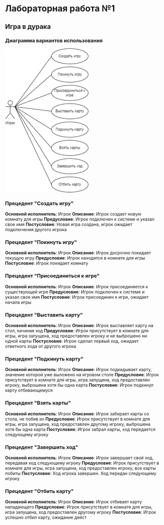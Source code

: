 # Лабораторная работа №1
## Игра в дурака

### Диаграмма вариантов использования
![alt text](<./images/UseCase.jpg>)

### Прецедент "Создать игру"
**Основной исполнитель**: Игрок
**Описание**: Игрок создает новую комнату для игры
**Предусловие**: Игрок подключен к системе и указал свое имя
**Постусловие**: Новая игра создана, игрок ожидает подключения другого игрока

### Прецедент "Покинуть игру"
**Основной исполнитель**: Игрок
**Описание**: Игрок досрочно покидает текущую игру
**Предусловие**: Игрок находится в комнате для игры
**Постусловие**: Игрок покидает комнату

### Прецедент "Присоединиться к игре"
**Основной исполнитель**: Игрок
**Описание**: Игрок присоединяется к существующей игре
**Предусловие**: Игрок подключен к системе и указал свое имя
**Постусловие**: Игрок присоединен к игре, ожидает начала игры 

### Прецедент "Выставить карту"
**Основной исполнитель**: Игрок
**Описание**:  Игрок выставляет карту на стол, начиная ход
**Предусловие**: Игрок присутствует в комнате для игры, игра запущена, ход предоставлен игроку и не выброшено ни одной карты
**Постусловие**: Игрок сделал первый ход, ожидает ответного хода от другого игрока

### Прецедент "Подкинуть карту"
**Основной исполнитель**: Игрок
**Описание**:  Игрок подкидывает карту, значение которой уже выложено на игровом столе
**Предусловие**: Игрок присутствует в комнате для игры, игра запущена, ход предоставлен игроку, выброшена хотя бы одна карта
**Постусловие**: Игрок подкинул карту отбивающемуся

### Прецедент "Взять карты"
**Основной исполнитель**: Игрок
**Описание**:  Игрок забирает карты со стола, не побив их
**Предусловие**: Игрок присутствует в комнате для игры, игра запущена, ход предоставлен другому игроку, выброшена хотя бы одна карта
**Постусловие**: Игрок забрал карты, ход передается следующему игроку

### Прецедент "Завершить ход"
**Основной исполнитель**: Игрок
**Описание**:  Игрок завершает свой ход, передавая ход следующему игроку
**Предусловие**: Игрок присутствует в комнате для игры, игра запущена, ход предоставлен игроку, все карты побиты
**Постусловие**: Ход игрока завершен. Ход передан следующему игроку

### Прецедент "Отбить карту"
**Основной исполнитель**: Игрок
**Описание**:  Игрок отбивает карту нападающего
**Предусловие**: Игрок присутствует в комнате для игры, игра запущена, ход предоставлен другому игроку
**Постусловие**: Игрок успешно отбил карту, ожидание дейст
